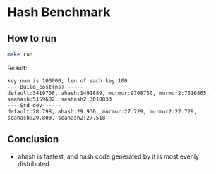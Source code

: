 # Hash Benchmark

## How to run
```bash
make run
```

Result:

```
key num is 100000, len of each key:100
----Build_cost(ns)------
default:3419706, ahash:1491889, murmur:9708750, murmur2:7616865, seahash:5159682, seahash2:3010833
----Std_dev------
default:28.798, ahash:29.930, murmur:27.729, murmur2:27.729, seahash:29.800, seahash2:27.518

```

## Conclusion

- ahash is fastest, and hash code generated by it is most evenly distributed.
